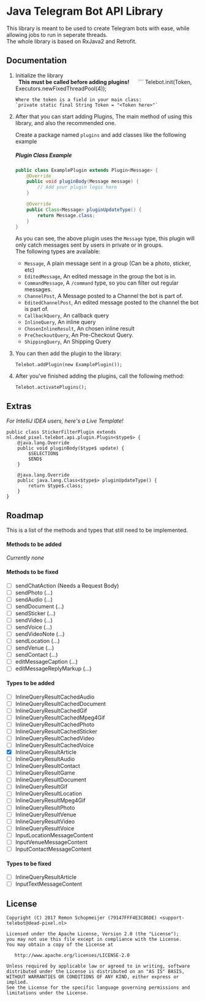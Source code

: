 Java Telegram Bot API Library
=======
This library is meant to be used to create Telegram bots with ease, while allowing jobs to run in seperate threads.  
The whole library is based on RxJava2 and Retrofit.

## Documentation
  
1. Initialize the library  
    **This must be called before adding plugins!**  
    ```
    Telebot.init(Token, Executors.newFixedThreadPool(4));
    ``` 
    Where the token is a field in your main class:
    `private static final String Token = "<Token here>"` 

2. After that you can start adding Plugins, The main method of using this library, and also the recommended one.

    Create a package named `plugins` and add classes like the following example
    
    ##### Plugin Class Example
    ```java
    public class ExamplePlugin extends Plugin<Message> {
        @Override
        public void pluginBody(Message message) {
            // Add your plugin logic here
        }
    
        @Override
        public Class<Message> pluginUpdateType() {
            return Message.class;
        }
    }
    ```
    
    As you can see, the above plugin uses the `Message` type, this plugin will only catch messages sent by users in private or in groups.  
    The following types are available:
    - `Message`, A plain message sent in a group (Can be a photo, sticker, etc)
    - `EditedMessage`, An edited message in the group the bot is in.
    - `CommandMessage`, A `/command` type, so you can filter out regular messages.
    - `ChannelPost`, A Message posted to a Channel the bot is part of.
    - `EditedChannelPost`, An edited message posted to the channel the bot is part of.
    - `CallbackQuery`, An callback query
    - `InlineQuery`, An inline query
    - `ChosenInlineResult`, An chosen inline result
    - `PreCheckoutQuery`, An Pre-Checkout Query.
    - `ShippingQuery`, An Shipping Query

3. You can then add the plugin to the library:
    ```
    Telebot.addPlugin(new ExamplePlugin());
    ```

4. After you've finished adding the plugins, call the following method:
    ```
    Telebot.activatePlugins();
    ```

## Extras
*For IntelliJ IDEA users, here's a Live Template!*
```
public class StickerFilterPlugin extends nl.dead_pixel.telebot.api.plugin.Plugin<$type$> {
    @java.lang.Override
    public void pluginBody($type$ update) {
        $SELECTION$
        $END$
    }

    @java.lang.Override
    public java.lang.Class<$type$> pluginUpdateType() {
        return $type$.class;
    }
}
```

## Roadmap
This is a list of the methods and types that still need to be implemented.

#### Methods to be added
*Currently none*

#### Methods to be fixed
- [ ] sendChatAction (Needs a Request Body)
- [ ] sendPhoto (...)
- [ ] sendAudio (...)
- [ ] sendDocument (...)
- [ ] sendSticker (...)
- [ ] sendVideo (...)
- [ ] sendVoice (...)
- [ ] sendVideoNote (...)
- [ ] sendLocation (...)
- [ ] sendVenue (...)
- [ ] sendContact (...)
- [ ] editMessageCaption (...)
- [ ] editMessageReplyMarkup (...)

#### Types to be added
- [ ] InlineQueryResultCachedAudio
- [ ] InlineQueryResultCachedDocument
- [ ] InlineQueryResultCachedGif
- [ ] InlineQueryResultCachedMpeg4Gif
- [ ] InlineQueryResultCachedPhoto
- [ ] InlineQueryResultCachedSticker
- [ ] InlineQueryResultCachedVideo
- [ ] InlineQueryResultCachedVoice
- [x] InlineQueryResultArticle
- [ ] InlineQueryResultAudio
- [ ] InlineQueryResultContact
- [ ] InlineQueryResultGame
- [ ] InlineQueryResultDocument
- [ ] InlineQueryResultGif
- [ ] InlineQueryResultLocation
- [ ] InlineQueryResultMpeg4Gif
- [ ] InlineQueryResultPhoto
- [ ] InlineQueryResultVenue
- [ ] InlineQueryResultVideo
- [ ] InlineQueryResultVoice
- [ ] InputLocationMessageContent
- [ ] InputVenueMessageContent
- [ ] InputContactMessageContent

#### Types to be fixed
- [ ] InlineQueryResultArticle
- [ ] InputTextMessageContent

## License
    Copyright (C) 2017 Remon Schopmeijer (79147FFF4E3C86DE) <support-telebot@dead-pixel.nl>
    
    Licensed under the Apache License, Version 2.0 (the "License");
    you may not use this file except in compliance with the License.
    You may obtain a copy of the License at
    
       http://www.apache.org/licenses/LICENSE-2.0
    
    Unless required by applicable law or agreed to in writing, software
    distributed under the License is distributed on an "AS IS" BASIS,
    WITHOUT WARRANTIES OR CONDITIONS OF ANY KIND, either express or implied.
    See the License for the specific language governing permissions and
    limitations under the License.
